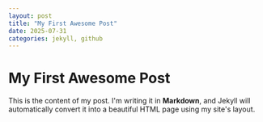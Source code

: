 ```yaml
---
layout: post
title: "My First Awesome Post"
date: 2025-07-31
categories: jekyll, github
---
```


# My First Awesome Post

This is the content of my post. I'm writing it in **Markdown**, and Jekyll will
automatically convert it into a beautiful HTML page using my site's layout.